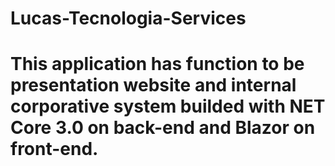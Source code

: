 # Lucas-Tecnologia-Services
# This application has function to be presentation website and internal corporative system builded with NET Core 3.0 on back-end and Blazor on front-end.
